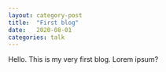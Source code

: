 ```yaml
---
layout: category-post
title:  "First blog"
date:   2020-08-01
categories: talk
---
```

Hello.
This is my very first blog.
Lorem ipsum?


